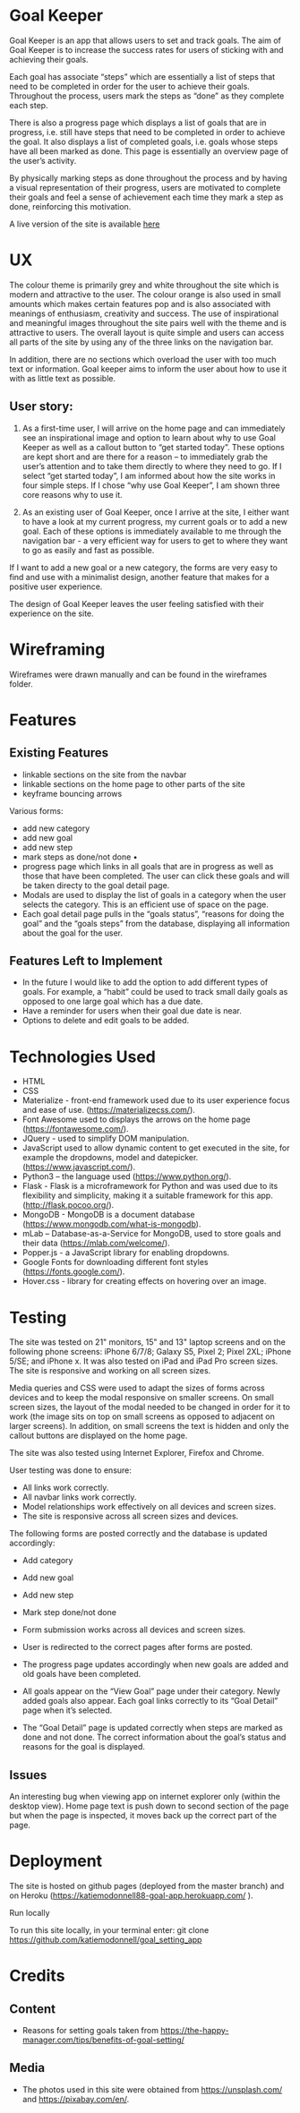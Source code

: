 # Goal Keeper

Goal Keeper is an app that allows users to set and track goals. The aim of Goal Keeper is to increase the success rates for users of sticking with and achieving their goals. 

Each goal has associate “steps” which are essentially a list of steps that need to be completed in order for the user to achieve their goals. Throughout the process, users mark the steps as “done” as they complete each step. 

There is also a progress page which displays a list of goals that are in progress, i.e. still have steps that need to be completed in order to achieve the goal. It also displays a list of completed goals, i.e. goals whose steps have all been marked as done.  This page is essentially an overview page of the user’s activity.

By physically marking steps as done throughout the process and by having a visual representation of their progress, users are motivated to complete their goals and feel a sense of achievement each time they mark a step as done, reinforcing this motivation.

A live version of the site is available [here](https://katiemodonnell88-goal-app.herokuapp.com/)

# UX

The colour theme is primarily grey and white throughout the site which is modern and attractive to the user. The colour orange is also used in small amounts which makes certain features pop and is also associated with meanings of enthusiasm, creativity and success. The use of inspirational and meaningful images throughout the site pairs well with the theme and is attractive to users. The overall layout is quite simple and users can access all parts of the site by using any of the three links on the navigation bar. 

In addition, there are no sections which overload the user with too much text or information. Goal keeper aims to inform the user about how to use it with as little text as possible. 

## User story:

1. As a first-time user, I will arrive on the home page and can immediately see an inspirational image and option to learn about why to use Goal Keeper as well as a callout button to “get started today”. These options are kept short and are there for a reason – to immediately grab the user’s attention and to take them directly to where they need to go. If I select “get started today”, I am informed about how the site works in four simple steps. If I chose “why use Goal Keeper”, I am shown three core reasons why to use it. 

2.	As an existing user of Goal Keeper, once I arrive at the site, I either want to have a look at my current progress, my current goals or to add a new goal. Each of these options is immediately available to me through the navigation bar - a very efficient way for users to get to where they want to go as easily and fast as possible.

If I want to add a new goal or a new category, the forms are very easy to find and use with a minimalist design, another feature that makes for a positive user experience.

The design of Goal Keeper leaves the user feeling satisfied with their experience on the site.

# Wireframing

Wireframes were drawn manually and can be found in the wireframes folder.

# Features

## Existing Features

* linkable sections on the site from the navbar
* linkable sections on the home page to other parts of the site
* keyframe bouncing arrows 

Various forms: 
* add new category
* add new goal
* add new step
* mark steps as done/not done
•	
* progress page which links in all goals that are in progress as well as those that have been completed. The user can click these goals and will be taken directy to the goal detail page.
* Modals are used to display the list of goals in a category when the user selects the category. This is an efficient use of space on the page.
* Each goal detail page pulls in the “goals status”, “reasons for doing the goal” and the “goals steps” from the database, displaying all information about the goal for the user.

## Features Left to Implement

* In the future I would like to add the option to add different types of goals. For example, a “habit” could be used to track small daily goals as opposed to one large goal which has a due date.
* Have a reminder for users when their goal due date is near.
* Options to delete and edit goals to be added.

# Technologies Used

* HTML
* CSS
* Materialize - front-end framework used due to its user experience focus and ease of use. (https://materializecss.com/).
* Font Awesome used to displays the arrows on the home page (https://fontawesome.com/).
* JQuery -  used to simplify DOM manipulation.
* JavaScript used to allow dynamic content to get executed in the site, for example the dropdowns, model and datepicker.  (https://www.javascript.com/).
* Python3 – the language used (https://www.python.org/).
* Flask - Flask is a microframework for Python and was used due to its flexibility and simplicity, making it a suitable framework for this app. (http://flask.pocoo.org/).
* MongoDB - MongoDB is a document database (https://www.mongodb.com/what-is-mongodb).
* mLab – Database-as-a-Service for MongoDB, used to store goals and their data (https://mlab.com/welcome/).
* Popper.js - a JavaScript library for enabling dropdowns.
* Google Fonts for downloading different font styles (https://fonts.google.com/).
* Hover.css - library for creating effects on hovering over an image.

# Testing

The site was tested on 21" monitors, 15" and 13" laptop screens and on the following phone screens: iPhone 6/7/8; Galaxy S5, Pixel 2; Pixel 2XL; iPhone 5/SE; and iPhone x. It was also tested on iPad and iPad Pro screen sizes. The site is responsive and working on all screen sizes. 

Media queries and CSS were used to adapt the sizes of forms across devices and to keep the modal responsive on smaller screens. On small screen sizes, the layout of the modal needed to be changed in order for it to work (the image sits on top on small screens as opposed to adjacent on larger screens). In addition, on small screens the text is hidden and only the callout buttons are displayed on the home page.

The site was also tested using Internet Explorer, Firefox and Chrome.

User testing was done to ensure:

* All links work correctly.
* All navbar links work correctly.
* Model relationships work effectively on all devices and screen sizes.
* The site is responsive across all screen sizes and devices.

The following forms are posted correctly and the database is updated accordingly:
* Add category
* Add new goal
* Add new step
* Mark step done/not done

* Form submission works across all devices and screen sizes.
* User is redirected to the correct pages after forms are posted.
* The progress page updates accordingly when new goals are added and old goals have been completed.
* All goals appear on the “View Goal” page under their category. Newly added goals also appear. Each goal links correctly to its “Goal Detail” page when it’s selected.
* The “Goal Detail” page is updated correctly when steps are marked as done and not done. The correct information about the goal’s status and reasons for the goal is displayed.

## Issues 

An interesting bug when viewing app on internet explorer only  (within the desktop view). Home page text is push down to second section of the page but when the page is inspected, it moves back up the correct part of the page.

# Deployment

The site is hosted on github pages (deployed from the master branch) and on Heroku (https://katiemodonnell88-goal-app.herokuapp.com/ ).

Run locally

To run this site locally, in your terminal enter: git clone https://github.com/katiemodonnell/goal_setting_app 

# Credits

## Content

* Reasons for setting goals taken from https://the-happy-manager.com/tips/benefits-of-goal-setting/   

## Media

* The photos used in this site were obtained from https://unsplash.com/ and https://pixabay.com/en/. 
